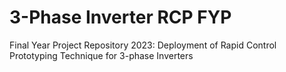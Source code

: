 # 3-Phase Inverter RCP FYP
 Final Year Project Repository 2023: Deployment of Rapid Control Prototyping Technique for 3-phase Inverters
